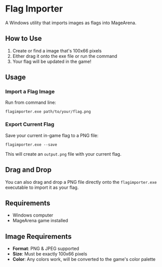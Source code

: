 # Flag Importer

A Windows utility that imports images as flags into MageArena.

## How to Use

1. Create or find a image that's 100x66 pixels
2. Either drag it onto the exe file or run the command
3. Your flag will be updated in the game!


## Usage

### Import a Flag Image

Run from command line:
```
flagimporter.exe path/to/your/flag.png
```

### Export Current Flag

Save your current in-game flag to a PNG file:
```
flagimporter.exe --save
```

This will create an `output.png` file with your current flag.

## Drag and Drop

You can also drag and drop a PNG file directly onto the `flagimporter.exe` executable to import it as your flag.

## Requirements

- Windows computer
- MageArena game installed

## Image Requirements

- **Format**: PNG & JPEG supported
- **Size**: Must be exactly 100x66 pixels
- **Color**: Any colors work, will be converted to the game's color palette